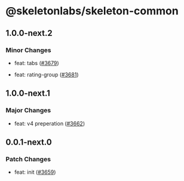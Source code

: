 # @skeletonlabs/skeleton-common

## 1.0.0-next.2
### Minor Changes


- feat: tabs ([#3679](https://github.com/skeletonlabs/skeleton/pull/3679))


- feat: rating-group ([#3681](https://github.com/skeletonlabs/skeleton/pull/3681))

## 1.0.0-next.1
### Major Changes


- feat: v4 preperation ([#3662](https://github.com/skeletonlabs/skeleton/pull/3662))

## 0.0.1-next.0
### Patch Changes


- feat: init ([#3659](https://github.com/skeletonlabs/skeleton/pull/3659))
